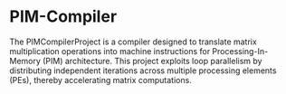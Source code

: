 # PIM-Compiler
The PIMCompilerProject is a compiler designed to translate matrix multiplication operations into machine instructions for Processing-In-Memory (PIM) architecture. This project exploits loop parallelism by distributing independent iterations across multiple processing elements (PEs), thereby accelerating matrix computations.
